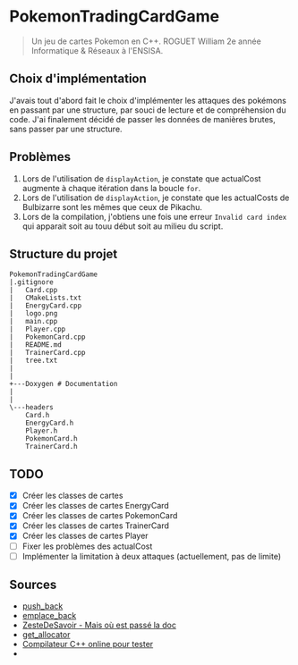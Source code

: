 # PokemonTradingCardGame
> Un jeu de cartes Pokemon en C++.
> ROGUET William 2e année Informatique & Réseaux à l'ENSISA.

## Choix d'implémentation

J'avais tout d'abord fait le choix d'implémenter les attaques des pokémons en passant par une structure, par souci de lecture et de compréhension du code.
J'ai finalement décidé de passer les données de manières brutes, sans passer par une structure.

## Problèmes

1. Lors de l'utilisation de `displayAction`, je constate que actualCost augmente à chaque itération dans la boucle `for`.
2. Lors de l'utilisation de `displayAction`, je constate que les actualCosts de Bulbizarre sont les mêmes que ceux de Pikachu.
3. Lors de la compilation, j'obtiens une fois une erreur `Invalid card index` qui apparait soit au touu début soit au milieu du script.

## Structure du projet

```
PokemonTradingCardGame
|.gitignore
|   Card.cpp
|   CMakeLists.txt
|   EnergyCard.cpp
|   logo.png
|   main.cpp
|   Player.cpp
|   PokemonCard.cpp
|   README.md
|   TrainerCard.cpp
|   tree.txt
|   
|       
+---Doxygen # Documentation
|
|           
\---headers
    Card.h
    EnergyCard.h
    Player.h
    PokemonCard.h
    TrainerCard.h
```

## TODO

- [x] Créer les classes de cartes
- [x] Créer les classes de cartes EnergyCard
- [x] Créer les classes de cartes PokemonCard
- [x] Créer les classes de cartes TrainerCard
- [x] Créer les classes de cartes Player
- [ ] Fixer les problèmes des actualCost
- [ ] Implémenter la limitation à deux attaques (actuellement, pas de limite)

## Sources

- [push_back](https://en.cppreference.com/w/cpp/container/vector/push_back)
- [emplace_back](https://en.cppreference.com/w/cpp/container/vector/emplace_back)
- [ZesteDeSavoir - Mais où est passé la doc](https://zestedesavoir.com/tutoriels/822/la-programmation-en-c-moderne/etre-un-developpeur/mais-ou-est-la-doc/)
- [get_allocator](https://cplusplus.com/reference/vector/vector/get_allocator/)
- [Compilateur C++ online pour tester](https://www.onlinegdb.com/online_c++_compiler)
- 